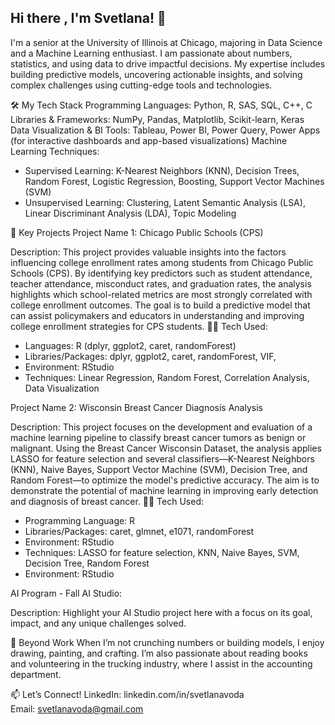 ## Hi there , I'm Svetlana! 👋
I'm a senior at the University of Illinois at Chicago, majoring in Data Science and a Machine Learning enthusiast. I am passionate about numbers, statistics, and using data to drive impactful decisions. My expertise includes building predictive models, uncovering actionable insights, and solving complex challenges using cutting-edge tools and technologies.

🛠️ My Tech Stack
Programming Languages: Python, R, SAS, SQL, C++, C
Libraries & Frameworks: NumPy, Pandas, Matplotlib, Scikit-learn, Keras
Data Visualization & BI Tools: Tableau, Power BI, Power Query, Power Apps (for interactive dashboards and app-based visualizations)
Machine Learning Techniques: 
- Supervised Learning: K-Nearest Neighbors (KNN), Decision Trees, Random Forest, Logistic Regression, Boosting, Support Vector Machines (SVM)
- Unsupervised Learning: Clustering, Latent Semantic Analysis (LSA), Linear Discriminant Analysis (LDA), Topic Modeling

🌟 Key Projects
Project Name 1: Chicago Public Schools (CPS)

Description: This project provides valuable insights into the factors influencing college enrollment rates among students from Chicago Public Schools (CPS). By identifying key predictors such as student attendance, teacher attendance, misconduct rates, and graduation rates, the analysis highlights which school-related metrics are most strongly correlated with college enrollment outcomes. The goal is to build a predictive model that can assist policymakers and educators in understanding and improving college enrollment strategies for CPS students.
🧑‍💻 Tech Used:
- Languages: R (dplyr, ggplot2, caret, randomForest)
- Libraries/Packages: dplyr, ggplot2, caret, randomForest, VIF, 
- Environment: RStudio
- Techniques: Linear Regression, Random Forest, Correlation Analysis, Data Visualization

Project Name 2: Wisconsin Breast Cancer Diagnosis Analysis

Description: This project focuses on the development and evaluation of a machine learning pipeline to classify breast cancer tumors as benign or malignant. Using the Breast Cancer Wisconsin Dataset, the analysis applies LASSO for feature selection and several classifiers—K-Nearest Neighbors (KNN), Naive Bayes, Support Vector Machine (SVM), Decision Tree, and Random Forest—to optimize the model's predictive accuracy. The aim is to demonstrate the potential of machine learning in improving early detection and diagnosis of breast cancer.
🧑‍💻 Tech Used:
- Programming Language: R
- Libraries/Packages: caret, glmnet, e1071, randomForest
- Environment: RStudio
- Techniques: LASSO for feature selection, KNN, Naive Bayes, SVM, Decision Tree, Random Forest
- Environment: RStudio

AI Program - Fall AI Studio:

Description: Highlight your AI Studio project here with a focus on its goal, impact, and any unique challenges solved.

🎉 Beyond Work
When I’m not crunching numbers or building models, I enjoy drawing, painting, and crafting. I’m also passionate about reading books and volunteering in the trucking industry, where I assist in the accounting department.

📫 Let’s Connect!
LinkedIn: linkedin.com/in/svetlanavoda     
Email: svetlanavoda@gmail.com     


